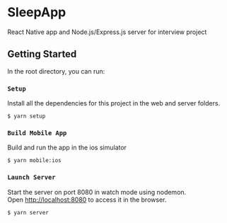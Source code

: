 # SleepApp

React Native app and Node.js/Express.js server for interview project

## Getting Started

In the root directory, you can run:

### `Setup`

Install all the dependencies for this project in the web and server folders.

```
$ yarn setup
```


### `Build Mobile App`

Build and run the app in the ios simulator

```
$ yarn mobile:ios
```


### `Launch Server`

Start the server on port 8080 in watch mode using nodemon.\
Open [http://localhost:8080](http://localhost:8080) to access it in the browser.

```
$ yarn server
```

